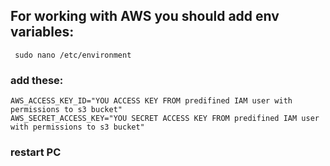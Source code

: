 ## For working with AWS you should add env variables:  
     sudo nano /etc/environment

### add these:

    AWS_ACCESS_KEY_ID="YOU ACCESS KEY FROM predifined IAM user with permissions to s3 bucket"
    AWS_SECRET_ACCESS_KEY="YOU SECRET ACCESS KEY FROM predifined IAM user with permissions to s3 bucket"

### restart PC
